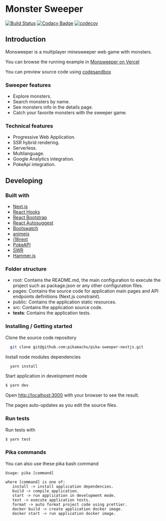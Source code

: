 # Monster Sweeper

[![Build Status](https://travis-ci.org/pikamachu/pika-sweeper-nextjs.svg?branch=master)](https://travis-ci.org/pikamachu/pika-sweeper-nextjs)
[![Codacy Badge](https://app.codacy.com/project/badge/Grade/4c9d6e8bd4ca4064b09326eb48ab416a)](https://www.codacy.com/gh/pikamachu/pika-sweeper-nextjs/dashboard?utm_source=github.com&amp;utm_medium=referral&amp;utm_content=pikamachu/pika-sweeper-nextjs&amp;utm_campaign=Badge_Grade)
[![codecov](https://codecov.io/gh/pikamachu/pika-sweeper-nextjs/branch/master/graph/badge.svg)](https://codecov.io/gh/pikamachu/pika-sweeper-nextjs)

## Introduction

Monsweeper is a multiplayer minesweeper web game with monsters.

You can browse the running example in [Monsweeper on Vercel](https://monsweeper.vercel.app/)

You can preview source code using [codesandbox](https://codesandbox.io/s/github/pikamachu/pika-sweeper-nextjs/tree/master)

### Sweeper features

* Explore monsters.
* Search monsters by name.
* See monsters info in the details page.
* Catch your favorite monsters with the sweeper game.

### Technical features

* Progressive Web Application.
* SSR hybrid rendering.
* Serverless.
* Multilanguage.
* Google Analytics integration.
* PokeApi integration.

## Developing

### Built with

* [Next.js](https://nextjs.org/)
* [React Hooks](https://es.reactjs.org/docs/hooks-intro.html)
* [React Bootstrap](https://react-bootstrap.github.io/)
* [React Autosuggest](https://react-autosuggest.js.org/)
* [Bootswatch](https://bootswatch.com/)
* [animejs](https://animejs.com/)
* [i18next](https://www.i18next.com/)
* [PokeAPI](https://pokeapi.co/)
* [SWR](https://swr.vercel.app/)
* [Hammer.js](https://hammerjs.github.io/)

### Folder structure

* root: Contains the README.md, the main configuration to execute the project such as package.json or any other configuration files.
* pages: Contains the source code for application main pages and API endpoints definitions (Next.js constraint).
* public: Contains the application static resources.
* src: Contains the application source code.
* __tests__: Contains the application tests.

### Installing / Getting started

Clone the source code repository

```bash
  git clone git@github.com:pikamachu/pika-sweeper-nextjs.git
```

Install node modules dependencies

```bash
  yarn install
```

Start application in development mode

```bash
$ yarn dev
```

Open [http://localhost:3000](http://localhost:3000) with your browser to see the result. 

The pages auto-updates as you edit the source files.

### Run tests

Run tests with

```bash
$ yarn test
```

### Pika commands

You can also use these pika bash command

```
Usage: pika [command]

where [command] is one of:
   install -> install application dependencies.
   build -> compile application.
   start -> run application in development mode.
   test -> execute application tests.
   format -> auto format project code using prettier.
   docker build -> create application docker image.
   docker start -> run application docker image.
```
